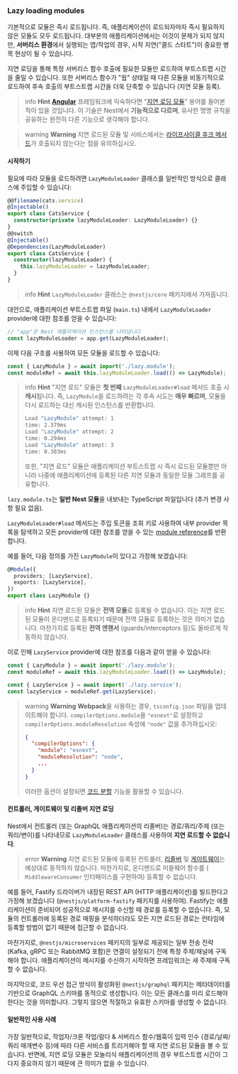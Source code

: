 ### Lazy loading modules

기본적으로 모듈은 즉시 로드됩니다. 즉, 애플리케이션이 로드되자마자 즉시 필요하지 않은 모듈도 모두 로드됩니다. 대부분의 애플리케이션에서는 이것이 문제가 되지 않지만, **서버리스 환경**에서 실행되는 앱/작업의 경우, 시작 지연("콜드 스타트")이 중요한 병목 현상이 될 수 있습니다.

지연 로딩을 통해 특정 서버리스 함수 호출에 필요한 모듈만 로드하여 부트스트랩 시간을 줄일 수 있습니다. 또한 서버리스 함수가 "웜" 상태일 때 다른 모듈을 비동기적으로 로드하여 후속 호출의 부트스트랩 시간을 더욱 단축할 수 있습니다 (지연 모듈 등록).

> info **Hint** **[Angular](https://angular.dev/)** 프레임워크에 익숙하다면 "[지연 로딩 모듈](https://angular.dev/guide/ngmodules/lazy-loading#lazy-loading-basics)" 용어를 들어본 적이 있을 것입니다. 이 기술은 Nest에서 **기능적으로 다르며**, 유사한 명명 규칙을 공유하는 완전히 다른 기능으로 생각해야 합니다.

> warning **Warning** 지연 로드된 모듈 및 서비스에서는 [라이프사이클 후크 메서드](https://docs.nestjs.com/fundamentals/lifecycle-events)가 호출되지 않는다는 점을 유의하십시오.

#### 시작하기

필요에 따라 모듈을 로드하려면 `LazyModuleLoader` 클래스를 일반적인 방식으로 클래스에 주입할 수 있습니다:

```typescript
@@filename(cats.service)
@Injectable()
export class CatsService {
  constructor(private lazyModuleLoader: LazyModuleLoader) {}
}
@@switch
@Injectable()
@Dependencies(LazyModuleLoader)
export class CatsService {
  constructor(lazyModuleLoader) {
    this.lazyModuleLoader = lazyModuleLoader;
  }
}
```

> info **Hint** `LazyModuleLoader` 클래스는 `@nestjs/core` 패키지에서 가져옵니다.

대안으로, 애플리케이션 부트스트랩 파일 (`main.ts`) 내에서 `LazyModuleLoader` provider에 대한 참조를 얻을 수 있습니다:

```typescript
// "app"은 Nest 애플리케이션 인스턴스를 나타냅니다
const lazyModuleLoader = app.get(LazyModuleLoader);
```

이제 다음 구조를 사용하여 모든 모듈을 로드할 수 있습니다:

```typescript
const { LazyModule } = await import('./lazy.module');
const moduleRef = await this.lazyModuleLoader.load(() => LazyModule);
```

> info **Hint** "지연 로드" 모듈은 **첫 번째** `LazyModuleLoader#load` 메서드 호출 시 **캐시**됩니다. 즉, `LazyModule`을 로드하려는 각 후속 시도는 **매우 빠르며**, 모듈을 다시 로드하는 대신 캐시된 인스턴스를 반환합니다.
>
> ```bash
> Load "LazyModule" attempt: 1
> time: 2.379ms
> Load "LazyModule" attempt: 2
> time: 0.294ms
> Load "LazyModule" attempt: 3
> time: 0.303ms
> ```
>
> 또한, "지연 로드" 모듈은 애플리케이션 부트스트랩 시 즉시 로드된 모듈뿐만 아니라 나중에 애플리케이션에 등록된 다른 지연 모듈과 동일한 모듈 그래프를 공유합니다.

`lazy.module.ts`는 **일반 Nest 모듈**을 내보내는 TypeScript 파일입니다 (추가 변경 사항 필요 없음).

`LazyModuleLoader#load` 메서드는 주입 토큰을 조회 키로 사용하여 내부 provider 목록을 탐색하고 모든 provider에 대한 참조를 얻을 수 있는 [module reference](https://docs.nestjs.com/fundamentals/module-ref)를 반환합니다.

예를 들어, 다음 정의를 가진 `LazyModule`이 있다고 가정해 보겠습니다:

```typescript
@Module({
  providers: [LazyService],
  exports: [LazyService],
})
export class LazyModule {}
```

> info **Hint** 지연 로드된 모듈은 **전역 모듈**로 등록될 수 없습니다. 이는 지연 로드된 모듈이 온디맨드로 등록되기 때문에 전역 모듈로 등록하는 것은 의미가 없습니다. 마찬가지로 등록된 **전역 엔핸서** (guards/interceptors 등)도 올바르게 작동하지 않습니다.

이로 인해 `LazyService` provider에 대한 참조를 다음과 같이 얻을 수 있습니다:

```typescript
const { LazyModule } = await import('./lazy.module');
const moduleRef = await this.lazyModuleLoader.load(() => LazyModule);

const { LazyService } = await import('./lazy.service');
const lazyService = moduleRef.get(LazyService);
```

> warning **Warning** **Webpack**을 사용하는 경우, `tsconfig.json` 파일을 업데이트해야 합니다. `compilerOptions.module`을 `"esnext"`로 설정하고 `compilerOptions.moduleResolution` 속성에 `"node"` 값을 추가하십시오:
>
> ```json
> {
>   "compilerOptions": {
>     "module": "esnext",
>     "moduleResolution": "node",
>     ...
>   }
> }
> ```
>
> 이러한 옵션이 설정되면 [코드 분할](https://webpack.js.org/guides/code-splitting/) 기능을 활용할 수 있습니다.

#### 컨트롤러, 게이트웨이 및 리졸버 지연 로딩

Nest에서 컨트롤러 (또는 GraphQL 애플리케이션의 리졸버)는 경로/쿼리/주제 (또는 쿼리/변이)를 나타내므로 `LazyModuleLoader` 클래스를 사용하여 **지연 로드할 수 없습니다**.

> error **Warning** 지연 로드된 모듈에 등록된 컨트롤러, [리졸버](https://docs.nestjs.com/graphql/resolvers) 및 [게이트웨이](https://docs.nestjs.com/websockets/gateways)는 예상대로 동작하지 않습니다. 마찬가지로, 온디맨드로 미들웨어 함수를 ( `MiddlewareConsumer` 인터페이스를 구현하여) 등록할 수 없습니다.

예를 들어, Fastify 드라이버가 내장된 REST API (HTTP 애플리케이션)를 빌드한다고 가정해 보겠습니다 (`@nestjs/platform-fastify` 패키지를 사용하여). Fastify는 애플리케이션이 준비되어 성공적으로 메시지를 수신할 때 경로를 등록할 수 없습니다. 즉, 모듈의 컨트롤러에 등록된 경로 매핑을 분석하더라도 모든 지연 로드된 경로는 런타임에 등록할 방법이 없기 때문에 접근할 수 없습니다.

마찬가지로, `@nestjs/microservices` 패키지의 일부로 제공되는 일부 전송 전략 (Kafka, gRPC 또는 RabbitMQ 포함)은 연결이 설정되기 전에 특정 주제/채널에 구독해야 합니다. 애플리케이션이 메시지를 수신하기 시작하면 프레임워크는 새 주제에 구독할 수 없습니다.

마지막으로, 코드 우선 접근 방식이 활성화된 `@nestjs/graphql` 패키지는 메타데이터를 기반으로 GraphQL 스키마를 동적으로 생성합니다. 이는 모든 클래스를 미리 로드해야 한다는 것을 의미합니다. 그렇지 않으면 적절하고 유효한 스키마를 생성할 수 없습니다.

#### 일반적인 사용 사례

가장 일반적으로, 작업자/크론 작업/람다 & 서버리스 함수/웹훅이 입력 인수 (경로/날짜/쿼리 매개변수 등)에 따라 다른 서비스를 트리거해야 할 때 지연 로드된 모듈을 볼 수 있습니다. 반면에, 지연 로딩 모듈은 모놀리식 애플리케이션의 경우 부트스트랩 시간이 그다지 중요하지 않기 때문에 큰 의미가 없을 수 있습니다.
